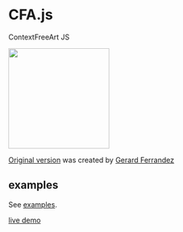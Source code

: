 # CFA.js

ContextFreeArt JS

<img src="https://user-images.githubusercontent.com/3406260/34326301-753fedb2-e8ec-11e7-8f61-5e17d7d054d2.png" width="200"/>

[Original version](https://codepen.io/ge1doot/details/7bd9819ef1aaecf343107baaae599d7d/) was created by [Gerard Ferrandez](https://codepen.io/ge1doot/)

## examples

See [examples](examples).

[live demo](https://funatsufumiya.github.io/CFAjs/examples/index.html)
